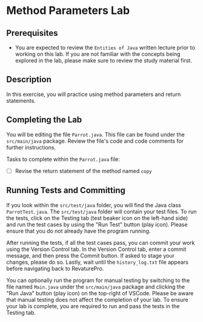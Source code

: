 # Method Parameters Lab

## Prerequisites
- You are expected to review the `Entities of Java` written lecture prior to working on this lab. If you are not familiar with the concepts being explored in the lab, please make sure to review the study material first.

## Description
In this exercise, you will practice using method parameters and return statements.

## Completing the Lab
You will be editing the file `Parrot.java`. This file can be found under the `src/main/java` package. Review the file's code and code comments for further instructions.

Tasks to complete within the `Parrot.java` file:
- [ ] Revise the return statement of the method named `copy`

## Running Tests and Committing
If you look within the `src/test/java` folder, you will find the Java class `ParrotTest.java`. The `src/test/java` folder will contain your test files.  To run the tests, click on the Testing tab (test beaker icon on the left-hand side) and run the test cases by using the "Run Test" button (play icon). Please ensure that you do not already have the program running. 

After running the tests, if all the test cases pass, you can commit your work using the Version Control tab. In the Version Control tab, enter a commit message, and then press the Commit button. If asked to stage your changes, please do so. Lastly, wait until the `history_log.txt` file appears before navigating back to RevaturePro.

You can optionally run the program for manual testing by switching to the file named `Main.java` under the `src/main/java` package and clicking the "Run Java" button (play icon) on the top-right of VSCode. Please be aware that manual testing does not affect the completion of your lab. To ensure your lab is complete, you are required to run and pass the tests in the Testing tab.
